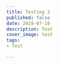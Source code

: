```yaml
---
title: Testing 2
published: false
date: 2019-07-10
description: Test
cover_image: test
tags:
- Test

---
```

